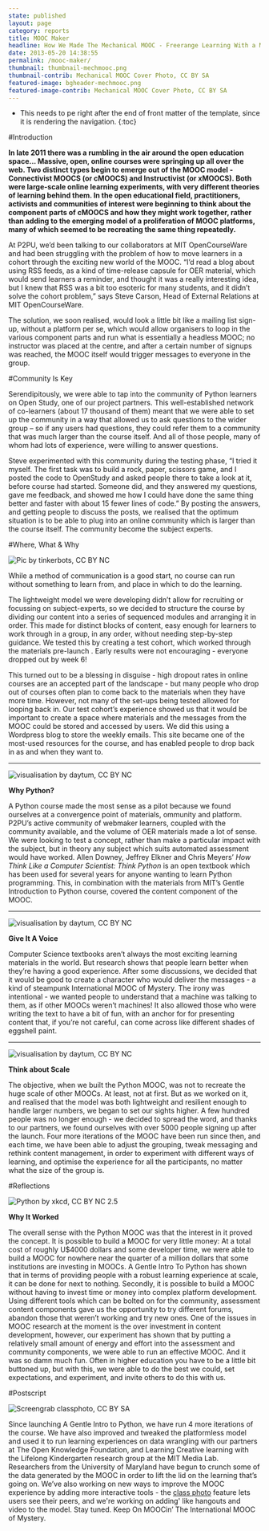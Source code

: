 ```yaml
---
state: published
layout: page
category: reports
title: MOOC Maker
headline: How We Made The Mechanical MOOC - Freerange Learning With a Mechanical Guide
date: 2013-05-20 14:38:55
permalink: /mooc-maker/
thumbnail: thumbnail-mechmooc.png
thumbnail-contrib: Mechanical MOOC Cover Photo, CC BY SA
featured-image: bgheader-mechmooc.png
featured-image-contrib: Mechanical MOOC Cover Photo, CC BY SA
---
```

* This needs to pe right after the end of front matter of the template, 
since it is rendering the navigation.
{:toc}

#Introduction

**In late 2011 there was a rumbling in the air around the open 
education space... Massive, open, online courses were springing up 
all over the web. Two distinct types begin to emerge out of the MOOC model - Connectivist MOOCS (or cMOOCS) and Instructivist (or xMOOCS). Both were large-scale online learning experiments, with very different theories of learning behind them. In the open educational field, practitioners, activists and communities of interest were beginning to think about the component parts of cMOOCS and how they might work together, rather than adding to the emerging model of a proliferation of MOOC platforms, many of which seemed to be recreating the same thing repeatedly.**

At P2PU, we’d been talking to our collaborators at MIT OpenCourseWare and had been struggling with the problem of how to move learners in a cohort through the exciting new world of the MOOC. “I’d read a blog about using RSS feeds, as a kind of time-release capsule for OER material, which would send learners a reminder, and thought it was a really interesting idea, but I knew that RSS was a bit too esoteric for many students, and it didn’t solve the cohort problem,” says Steve Carson, Head of External Relations at MIT OpenCourseWare.

The solution, we soon realised, would look a little bit like a mailing list sign-up, without a platform per se, which would allow organisers to loop in the various component parts and run what is essentially a headless MOOC; no instructor was placed at the centre, and after a certain number of signups was reached, the MOOC itself would trigger messages to everyone in the group.

#Community Is Key

Serendipitously, we were able to tap into the community of Python learners on Open Study, one of our project partners. This well-established network of co-learners (about 17 thousand of them) meant that we were able to set up the community in a way that allowed us to ask questions to the wider group – so if any users had questions, they could refer them to a community that was much larger than the course itself. And all of those people, many of whom had lots of experience, were willing to answer questions.

Steve experimented with this community during the testing phase, “I tried it myself. The first task was to build a rock, paper, scissors game, and I posted the code to OpenStudy and asked people there to take a look at it, before course had started. Someone did, and they answered my questions, gave me feedback, and showed me how I could have done the same thing better and faster with about 15 fewer lines of code.” By posting the answers, and getting people to discuss the posts, we realised that the optimum situation is to be able to plug into an online community which is larger than the course itself. The community become the subject experts.

#Where, What & Why

![Pic by tinkerbots, CC BY NC](/img/content/mechmooc/mooc_e.jpg "Pic by tinkerbots, CC BY NC")

While a method of communication is a good start, no course can run without something to learn 
from, and place in which to do the learning.

The lightweight model we were developing didn’t allow for recruiting or focussing on 
subject-experts, so we decided to structure the course by dividing our content into a series of 
sequenced modules and arranging it in order. This made for distinct blocks of content, 
easy enough for learners to work through in a group, in any order, without needing step-by-step 
guidance. We tested this by creating a test cohort, which worked through the materials pre-launch
. Early results were not encouraging - everyone dropped out by week 6!

This turned out to be a blessing in disguise - high dropout rates in online courses are an 
accepted part of the landscape - but many people who drop out of courses often plan to come back 
to the materials when they have more time. However, not many of the set-ups being tested allowed 
for looping back in. Our test cohort’s experience showed us that it would be important to create 
a space where materials and the messages from the MOOC could be stored and accessed by users. We 
did this using a Wordpress blog to store the weekly emails. This site became one of the most-used
 resources for the course, and has enabled people to drop back in as and when they want to.

***

![visualisation by daytum, CC BY NC](/img/content/mechmooc/mooc_stats.jpg "visualisation by daytum, CC BY NC")

**Why Python?**

A Python course made the most sense as a pilot because we found ourselves at a convergence point 
of materials,  ommunity and platform. P2PU’s active community of webmaker learners, 
coupled with the community available, and the volume of OER materials made a lot of sense. We 
were looking to test a concept, rather than make a particular impact with the subject, 
but in theory any subject which suits automated assessment would have worked. Allen Downey, 
Jeffrey Elkner and Chris Meyers’ *How Think Like a Computer Scientist: Think Python* is an open 
textbook which has been used for several years for anyone wanting to learn Python programming. 
This, in combination with the materials from MIT’s Gentle Introduction to Python course, 
covered the content component of the MOOC.


***

![visualisation by daytum, CC BY NC](/img/content/mechmooc/mooc_plan.jpg "visualisation by daytum, CC BY NC")

**Give It A Voice**

Computer Science textbooks aren’t always the most exciting learning materials in the world. But 
research shows that people learn better when they’re having a good experience. After some 
discussions, we decided that it would be good to create a character who would deliver the 
messages - a kind of steampunk International MOOC of Mystery. The irony was intentional - we 
wanted people to understand that a machine was talking to them, as if other MOOCs weren’t 
machines! It also allowed those who were writing the text to have a bit of fun, 
with an anchor for for presenting content that, if you’re not careful, 
can come across like different shades of eggshell paint.

***

![visualisation by daytum, CC BY NC](/img/content/mechmooc/mooc_age.jpg "visualisation by daytum, CC BY NC")

**Think about Scale**

The objective, when we built the Python MOOC, was not to recreate the huge scale of other MOOCs. 
At least, not at first. But as we worked on it, and realised that the model was both lightweight 
and resilient enough to handle larger numbers, we began to set our sights higher. A few hundred 
people was no longer enough - we decided to spread the word, and thanks to our partners, 
we found ourselves with over 5000 people signing up after the launch. Four more iterations of the
 MOOC have been run since then, and each time, we have been able to adjust the grouping, 
 tweak messaging and rethink content management, in order to experiment with different ways of 
 learning, and optimise the experience for all the participants, no matter what the size of the 
 group is.
 
#Reflections

![Python by xkcd, CC BY NC 2.5](/img/content/mechmooc/python.jpg "Python by xkcd, CC BY NC 2.5")

**Why It Worked**

The overall sense with the Python MOOC was that the interest in it proved the concept. It is 
possible to build a MOOC for very little money: At a total cost of roughly U$4000 dollars and 
some developer time, we were able to build a MOOC for nowhere near the quarter of a million 
dollars that some institutions are investing in MOOCs. A Gentle Intro To Python has shown that in
 terms of providing people with a robust learning experience at scale, 
 it can be done for next to nothing. Secondly, it is possible to build a MOOC without having to 
 invest time or money into complex platform development. Using different tools which can be 
 bolted on for the community, assessment content components gave us the opportunity to try 
 different forums, abandon those that weren’t working and try new ones. One of the issues in MOOC
  research at the moment is the over investment in content development, however, 
  our experiment has shown that by putting a relatively small amount of energy and effort into 
  the assessment and community components, we were able to run an effective MOOC. And it was so 
  damn much fun. Often in higher education you have to be a little bit buttoned up, 
  but with this, we were able to do the best we could, set expectations, and experiment, 
  and invite others to do this with us.

#Postscript

![Screengrab classphoto, CC BY SA](/img/content/mechmooc/classphoto.jpg "Class photo feature screen, CC BY SA")

Since launching A Gentle Intro to Python, we have run 4 more iterations of the course. We have 
also improved and tweaked the platformless model and used it to run learning experiences on data 
wrangling with our partners at The Open Knowledge Foundation, and Learning Creative learning with
 the Lifelong Kindergarten research group at the MIT Media Lab. Researchers from the University 
 of Maryland have begun to crunch some of the data generated by the MOOC in order to lift the lid
  on the learning that’s going on. We’ve also working on new ways to improve the MOOC experience 
  by adding more interactive tools - the [class photo](http://mechanicalmooc.org/classphoto/5/) 
  feature lets users see their peers, 
  and we're working on adding' like hangouts and video to the model. Stay tuned. Keep On MOOCin’ 
  The International MOOC of Mystery.

